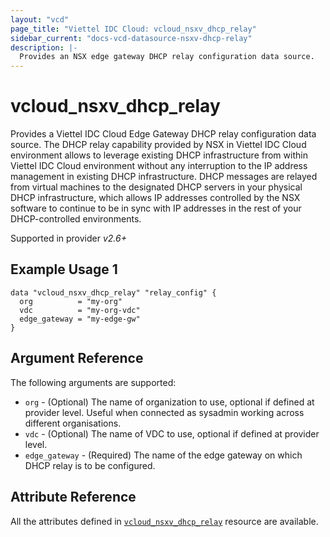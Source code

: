 ```yaml
---
layout: "vcd"
page_title: "Viettel IDC Cloud: vcloud_nsxv_dhcp_relay"
sidebar_current: "docs-vcd-datasource-nsxv-dhcp-relay"
description: |-
  Provides an NSX edge gateway DHCP relay configuration data source.
---
```


# vcloud\_nsxv\_dhcp\_relay

Provides a Viettel IDC Cloud Edge Gateway DHCP relay configuration data source. The DHCP relay
capability provided by NSX in Viettel IDC Cloud environment allows to leverage existing DHCP
infrastructure from within Viettel IDC Cloud environment without any interruption to the IP address
management in existing DHCP infrastructure. DHCP messages are relayed from virtual machines to the
designated DHCP servers in your physical DHCP infrastructure, which allows IP addresses controlled
by the NSX software to continue to be in sync with IP addresses in the rest of your DHCP-controlled
environments. 

Supported in provider *v2.6+*

## Example Usage 1

```hcl
data "vcloud_nsxv_dhcp_relay" "relay_config" {
  org          = "my-org"
  vdc          = "my-org-vdc"
  edge_gateway = "my-edge-gw"
}
```


## Argument Reference

The following arguments are supported:

* `org` - (Optional) The name of organization to use, optional if defined at provider level. Useful
  when connected as sysadmin working across different organisations.
* `vdc` - (Optional) The name of VDC to use, optional if defined at provider level.
* `edge_gateway` - (Required) The name of the edge gateway on which DHCP relay is to be configured.

## Attribute Reference

All the attributes defined in [`vcloud_nsxv_dhcp_relay`](/providers/terraform-viettelidc/vcloud/latest/docs/resources/nsxv_dhcp_relay)
resource are available.
